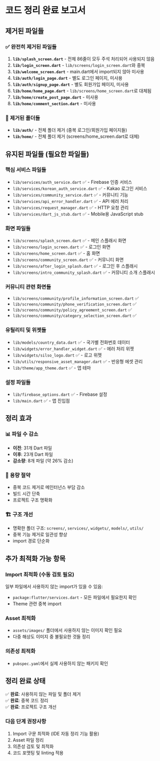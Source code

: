 # 코드 정리 완료 보고서

## 제거된 파일들

### ✅ 완전히 제거된 파일들

1. **`lib/splash_screen.dart`** - 전체 86줄이 모두 주석 처리되어 사용되지 않음
2. **`lib/login_screen.dart`** - `lib/screens/login_screen.dart`와 중복
3. **`lib/welcome_screen.dart`** - main.dart에서 import되지 않아 미사용
4. **`lib/auth/login_page.dart`** - 별도 로그인 페이지, 미사용
5. **`lib/auth/signup_page.dart`** - 별도 회원가입 페이지, 미사용
6. **`lib/home/home_page.dart`** - `lib/screens/home_screen.dart`로 대체됨
7. **`lib/home/create_post_page.dart`** - 미사용
8. **`lib/home/comment_section.dart`** - 미사용

### 📁 제거된 폴더들

- **`lib/auth/`** - 전체 폴더 제거 (중복 로그인/회원가입 페이지들)
- **`lib/home/`** - 전체 폴더 제거 (screens/home_screen.dart로 대체)

## 유지된 파일들 (필요한 파일들)

### 핵심 서비스 파일들
- `lib/services/auth_service.dart` ✅ - Firebase 인증 서비스
- `lib/services/korean_auth_service.dart` ✅ - Kakao 로그인 서비스
- `lib/services/community_service.dart` ✅ - 커뮤니티 기능
- `lib/services/api_error_handler.dart` ✅ - API 에러 처리
- `lib/services/request_manager.dart` ✅ - HTTP 요청 관리
- `lib/services/dart_js_stub.dart` ✅ - Mobile용 JavaScript stub

### 화면 파일들
- `lib/screens/splash_screen.dart` ✅ - 메인 스플래시 화면
- `lib/screens/login_screen.dart` ✅ - 로그인 화면
- `lib/screens/home_screen.dart` ✅ - 홈 화면
- `lib/screens/community_screen.dart` ✅ - 커뮤니티 화면
- `lib/screens/after_login_splash.dart` ✅ - 로그인 후 스플래시
- `lib/screens/intro_community_splash.dart` ✅ - 커뮤니티 소개 스플래시

### 커뮤니티 관련 화면들
- `lib/screens/community/profile_information_screen.dart` ✅
- `lib/screens/community/phone_verification_screen.dart` ✅
- `lib/screens/community/policy_agreement_screen.dart` ✅
- `lib/screens/community/category_selection_screen.dart` ✅

### 유틸리티 및 위젯들
- `lib/models/country_data.dart` ✅ - 국가별 전화번호 데이터
- `lib/widgets/error_handler_widget.dart` ✅ - 에러 처리 위젯
- `lib/widgets/silso_logo.dart` ✅ - 로고 위젯
- `lib/utils/responsive_asset_manager.dart` ✅ - 반응형 에셋 관리
- `lib/theme/app_theme.dart` ✅ - 앱 테마

### 설정 파일들
- `lib/firebase_options.dart` ✅ - Firebase 설정
- `lib/main.dart` ✅ - 앱 진입점

## 정리 효과

### 📊 파일 수 감소
- **이전**: 31개 Dart 파일
- **이후**: 23개 Dart 파일
- **감소량**: 8개 파일 (약 26% 감소)

### 💾 용량 절약
- 중복 코드 제거로 메인터넌스 부담 감소
- 빌드 시간 단축
- 프로젝트 구조 명확화

### 🏗️ 구조 개선
- 명확한 폴더 구조: `screens/`, `services/`, `widgets/`, `models/`, `utils/`
- 중복 기능 제거로 일관성 향상
- import 경로 단순화

## 추가 최적화 가능 항목

### Import 최적화 (수동 검토 필요)
일부 파일에서 사용하지 않는 import가 있을 수 있음:
- `package:flutter/services.dart` - 모든 파일에서 필요한지 확인
- Theme 관련 중복 import

### Asset 최적화
- `assets/images/` 폴더에서 사용하지 않는 이미지 확인 필요
- 다중 해상도 이미지 중 불필요한 것들 정리

### 의존성 최적화
- `pubspec.yaml`에서 실제 사용하지 않는 패키지 확인

## 정리 완료 상태

✅ **완료**: 사용하지 않는 파일 및 폴더 제거  
✅ **완료**: 중복 코드 정리  
✅ **완료**: 프로젝트 구조 개선  

### 다음 단계 권장사항
1. Import 구문 최적화 (IDE 자동 정리 기능 활용)
2. Asset 파일 정리
3. 의존성 검토 및 최적화
4. 코드 포맷팅 및 linting 적용